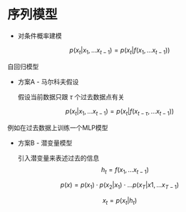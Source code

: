 # 序列模型



- 对条件概率建模

$$
p(x_t|x_1,...x_{t-1}) = p(x_t|f(x_1,...x_{t-1}))
$$

自回归模型



- 方案A - 马尔科夫假设

  假设当前数据只跟 $\tau$ 个过去数据点有关

$$
p(x_t|x_1,...x_{t-1})=p(x_t|f(x_{t-\tau},...x_{t-1}))
$$

例如在过去数据上训练一个MLP模型



- 方案B - 潜变量模型

  引入潜变量来表述过去的信息
  $$
  h_t=f(x_1,...x_{t-1})
  $$

$$
p(x) = p(x_1)\cdot p(x_2|x_1)\cdot ...p(x_T|x1,...x_{T-1})
$$

$$
x_t=p(x_t|h_t)
$$


